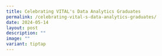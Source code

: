 ```yaml
---
title: Celebrating VITAL's Data Analytics Graduates
permalink: /celebrating-vital-s-data-analytics-graduates/
date: 2024-05-14
layout: post
description: ""
image: ""
variant: tiptap
---
```

